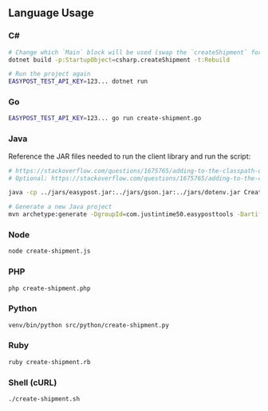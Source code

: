 ## Language Usage

### C#

```bash
# Change which `Main` block will be used (swap the `createShipment` for the operation you want to run)
dotnet build -p:StartupObject=csharp.createShipment -t:Rebuild

# Run the project again
EASYPOST_TEST_API_KEY=123... dotnet run
```

### Go

```bash
EASYPOST_TEST_API_KEY=123... go run create-shipment.go
```

### Java

Reference the JAR files needed to run the client library and run the script:

```bash
# https://stackoverflow.com/questions/1675765/adding-to-the-classpath-on-osx/11304846#11304846
# Optional: https://stackoverflow.com/questions/1675765/adding-to-the-classpath-on-osx/11304846#11304846

java -cp ../jars/easypost.jar:../jars/gson.jar:../jars/dotenv.jar CreateShipment.java

# Generate a new Java project
mvn archetype:generate -DgroupId=com.justintime50.easyposttools -DartifactId=easypost-tools -DarchetypeArtifactId=maven-archetype-quickstart -DinteractiveMode=false
```

### Node

```bash
node create-shipment.js
```

### PHP

```bash
php create-shipment.php
```

### Python

```bash
venv/bin/python src/python/create-shipment.py
```

### Ruby

```bash
ruby create-shipment.rb
```

### Shell (cURL)

```bash
./create-shipment.sh
```
